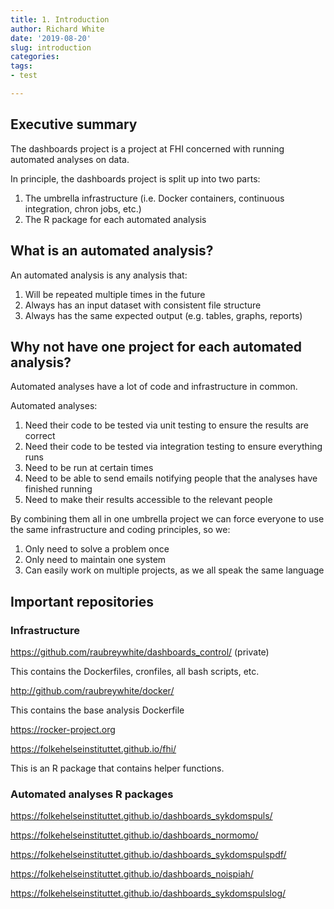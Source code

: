 ```yaml
---
title: 1. Introduction
author: Richard White
date: '2019-08-20'
slug: introduction 
categories:
tags: 
- test

---
```


## Executive summary

The dashboards project is a project at FHI concerned with running automated analyses on data.

In principle, the dashboards project is split up into two parts:

1. The umbrella infrastructure (i.e. Docker containers, continuous integration, chron jobs, etc.)
2. The R package for each automated analysis

## What is an automated analysis?

An automated analysis is any analysis that:

1. Will be repeated multiple times in the future
2. Always has an input dataset with consistent file structure
3. Always has the same expected output (e.g. tables, graphs, reports)

## Why not have one project for each automated analysis?

Automated analyses have a lot of code and infrastructure in common.

Automated analyses:

1. Need their code to be tested via unit testing to ensure the results are correct
2. Need their code to be tested via integration testing to ensure everything runs
3. Need to be run at certain times
4. Need to be able to send emails notifying people that the analyses have finished running
5. Need to make their results accessible to the relevant people

By combining them all in one umbrella project we can force everyone to use the same infrastructure and coding principles, so we:

1. Only need to solve a problem once
2. Only need to maintain one system
3. Can easily work on multiple projects, as we all speak the same language

## Important repositories 

### Infrastructure

https://github.com/raubreywhite/dashboards_control/ (private)

This contains the Dockerfiles, cronfiles, all bash scripts, etc.

http://github.com/raubreywhite/docker/

This contains the base analysis Dockerfile

https://rocker-project.org

https://folkehelseinstituttet.github.io/fhi/

This is an R package that contains helper functions.

### Automated analyses R packages

https://folkehelseinstituttet.github.io/dashboards_sykdomspuls/

https://folkehelseinstituttet.github.io/dashboards_normomo/

https://folkehelseinstituttet.github.io/dashboards_sykdomspulspdf/

https://folkehelseinstituttet.github.io/dashboards_noispiah/

https://folkehelseinstituttet.github.io/dashboards_sykdomspulslog/
